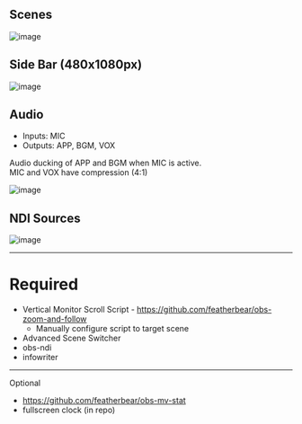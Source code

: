 ## Scenes

![image](https://user-images.githubusercontent.com/1159091/140032040-fbf91e7d-fc52-424c-a85d-5dd4374e9ef6.png)

## Side Bar (480x1080px)

![image](https://user-images.githubusercontent.com/1159091/140032084-c18293c7-24f6-4971-9c12-4ee3aeeeff14.png)

## Audio

* Inputs: MIC
* Outputs: APP, BGM, VOX

Audio ducking of APP and BGM when MIC is active.  
MIC and VOX have compression (4:1)

![image](https://user-images.githubusercontent.com/1159091/140032270-883f508d-1763-4a6e-8716-c7728f1bd400.png)


## NDI Sources

![image](https://user-images.githubusercontent.com/1159091/140032153-9946f9cf-190e-40c1-af33-df6b37ac6282.png)

---

# Required

* Vertical Monitor Scroll Script - https://github.com/featherbear/obs-zoom-and-follow
  * Manually configure script to target scene
* Advanced Scene Switcher
* obs-ndi
* infowriter

---

Optional

* https://github.com/featherbear/obs-mv-stat
* fullscreen clock (in repo)
